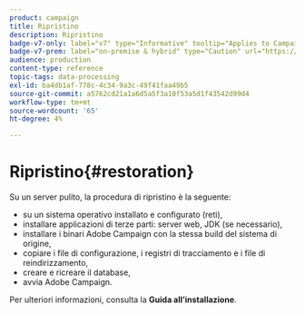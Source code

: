 ```yaml
---
product: campaign
title: Ripristino
description: Ripristino
badge-v7-only: label="v7" type="Informative" tooltip="Applies to Campaign Classic v7 only"
badge-v7-prem: label="on-premise & hybrid" type="Caution" url="https://experienceleague.adobe.com/docs/campaign-classic/using/installing-campaign-classic/architecture-and-hosting-models/hosting-models-lp/hosting-models.html?lang=en" tooltip="Applies to on-premise and hybrid deployments only"
audience: production
content-type: reference
topic-tags: data-processing
exl-id: ba4db1af-778c-4c34-9a3c-49f41faa49b5
source-git-commit: a5762cd21a1a6d5a5f3a10f53a5d1f43542d99d4
workflow-type: tm+mt
source-wordcount: '65'
ht-degree: 4%

---
```


# Ripristino{#restoration}



Su un server pulito, la procedura di ripristino è la seguente:

* su un sistema operativo installato e configurato (reti),
* installare applicazioni di terze parti: server web, JDK (se necessario),
* installare i binari Adobe Campaign con la stessa build del sistema di origine,
* copiare i file di configurazione, i registri di tracciamento e i file di reindirizzamento,
* creare e ricreare il database,
* avvia Adobe Campaign.

Per ulteriori informazioni, consulta la **Guida all’installazione**.
